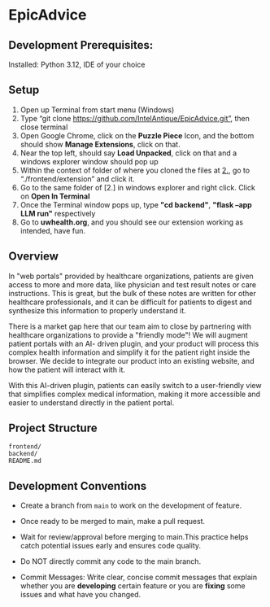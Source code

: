 # EpicAdvice

## Development Prerequisites: 
Installed: Python 3.12, IDE of your choice


## Setup
1. Open up Terminal from start menu (Windows) 
2. Type “git clone https://github.com/IntelAntique/EpicAdvice.git”, then close terminal 
3. Open Google Chrome, click on the **Puzzle Piece** Icon, and the bottom should show **Manage Extensions**, click on that. 
4. Near the top left, should say **Load Unpacked**, click on that and a windows explorer window should pop up 
5. Within the context of folder of where you cloned the files at [2.](../../EpicAdvice), go to “./frontend/extension” and click it. 
6. Go to the same folder of [2.] in windows explorer and right click. Click on **Open In Terminal** 
7. Once the Terminal window pops up, type **"cd backend"**, **"flask –app LLM run"** respectively 
8. Go to **uwhealth.org**, and you should see our extension working as intended, have fun. 


## Overview

In "web portals" provided by healthcare organizations, patients are given access to more and more data, like physician and test result notes or care instructions. This is great, but the bulk of these notes are written for other healthcare professionals, and it can be difficult for patients to digest and synthesize this information to properly understand it.

There is a market gap here that our team aim to close by partnering with healthcare organizations to provide a "friendly mode"! We will augment patient portals with an AI- driven plugin, and your product will process this complex health information and simplify it for the patient right inside the browser. We decide to integrate our product into an existing website, and how the patient will interact with it.


With this AI-driven plugin, patients can easily switch to a user-friendly view that simplifies complex medical information, making it more accessible and easier to understand directly in the patient portal.

## Project Structure
```
frontend/
backend/
README.md   

```

## Development Conventions
- Create a branch from `main` to work on the development of feature.
- Once ready to be merged to main, make a pull request.
- Wait for review/approval before merging to main.This practice helps catch potential issues early and ensures code quality.

- Do NOT directly commit any code to the main branch.

- Commit Messages: Write clear, concise commit messages that explain whether you are **developing** certain feature or you are **fixing** some issues and what have you changed. 


